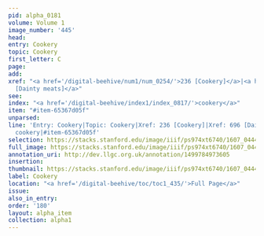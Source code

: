 ```yaml
---
pid: alpha_0181
volume: Volume 1
image_number: '445'
head:
entry: Cookery
topic: Cookery
first_letter: C
page:
add:
xref: "<a href='/digital-beehive/num1/num_0254/'>236 [Cookery]</a>|<a href='/digital-beehive/num3/num_1000/'>696
  [Dainty meats]</a>"
see:
index: "<a href='/digital-beehive/index1/index_0817/'>cookery</a>"
item: "#item-65367d05f"
unparsed:
line: 'Entry: Cookery|Topic: Cookery|Xref: 236 [Cookery]|Xref: 696 [Dainty meats]|Index:
  cookery|#item-65367d05f'
selection: https://stacks.stanford.edu/image/iiif/ps974xt6740/1607_0444/267,704,3204,318/full/0/default.jpg
full_image: https://stacks.stanford.edu/image/iiif/ps974xt6740/1607_0444/full/full/0/default.jpg
annotation_uri: http://dev.llgc.org.uk/annotation/1499784973605
insertion:
thumbnail: https://stacks.stanford.edu/image/iiif/ps974xt6740/1607_0444/267,704,600,180/250,/0/default.jpg
label: Cookery
location: "<a href='/digital-beehive/toc/toc1_435/'>Full Page</a>"
issue:
also_in_entry:
order: '180'
layout: alpha_item
collection: alpha1
---
```

